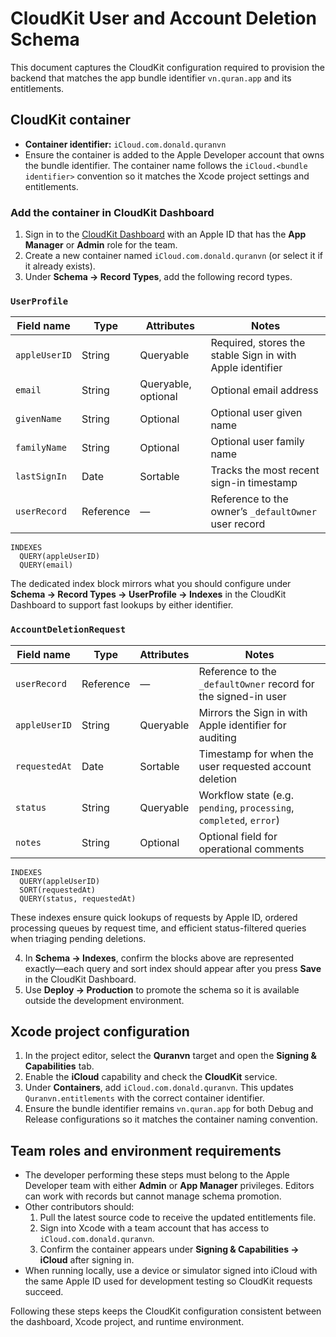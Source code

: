 # CloudKit User and Account Deletion Schema

This document captures the CloudKit configuration required to provision the backend that matches the app bundle identifier `vn.quran.app` and its entitlements.

## CloudKit container

* **Container identifier:** `iCloud.com.donald.quranvn`
* Ensure the container is added to the Apple Developer account that owns the bundle identifier. The container name follows the `iCloud.<bundle identifier>` convention so it matches the Xcode project settings and entitlements.

### Add the container in CloudKit Dashboard

1. Sign in to the [CloudKit Dashboard](https://icloud.developer.apple.com/dashboard/) with an Apple ID that has the **App Manager** or **Admin** role for the team.
2. Create a new container named `iCloud.com.donald.quranvn` (or select it if it already exists).
3. Under **Schema → Record Types**, add the following record types.

### `UserProfile`

| Field name    | Type      | Attributes          | Notes                                                       |
|---------------|-----------|---------------------|-------------------------------------------------------------|
| `appleUserID` | String    | Queryable           | Required, stores the stable Sign in with Apple identifier   |
| `email`       | String    | Queryable, optional | Optional email address                                      |
| `givenName`   | String    | Optional            | Optional user given name                                    |
| `familyName`  | String    | Optional            | Optional user family name                                   |
| `lastSignIn`  | Date      | Sortable            | Tracks the most recent sign-in timestamp                    |
| `userRecord`  | Reference | —                   | Reference to the owner’s `_defaultOwner` user record        |

```text
INDEXES
  QUERY(appleUserID)
  QUERY(email)
```

The dedicated index block mirrors what you should configure under **Schema → Record Types → UserProfile → Indexes** in the CloudKit Dashboard to support fast lookups by either identifier.

### `AccountDeletionRequest`

| Field name    | Type      | Attributes          | Notes                                                                 |
|---------------|-----------|---------------------|-----------------------------------------------------------------------|
| `userRecord`  | Reference | —                   | Reference to the `_defaultOwner` record for the signed-in user         |
| `appleUserID` | String    | Queryable           | Mirrors the Sign in with Apple identifier for auditing                 |
| `requestedAt` | Date      | Sortable            | Timestamp for when the user requested account deletion                 |
| `status`      | String    | Queryable           | Workflow state (e.g. `pending`, `processing`, `completed`, `error`)    |
| `notes`       | String    | Optional            | Optional field for operational comments                               |

```text
INDEXES
  QUERY(appleUserID)
  SORT(requestedAt)
  QUERY(status, requestedAt)
```

These indexes ensure quick lookups of requests by Apple ID, ordered processing queues by request time, and efficient status-filtered queries when triaging pending deletions.

4. In **Schema → Indexes**, confirm the blocks above are represented exactly—each query and sort index should appear after you press **Save** in the CloudKit Dashboard.
5. Use **Deploy → Production** to promote the schema so it is available outside the development environment.

## Xcode project configuration

1. In the project editor, select the **Quranvn** target and open the **Signing & Capabilities** tab.
2. Enable the **iCloud** capability and check the **CloudKit** service.
3. Under **Containers**, add `iCloud.com.donald.quranvn`. This updates `Quranvn.entitlements` with the correct container identifier.
4. Ensure the bundle identifier remains `vn.quran.app` for both Debug and Release configurations so it matches the container naming convention.

## Team roles and environment requirements

* The developer performing these steps must belong to the Apple Developer team with either **Admin** or **App Manager** privileges. Editors can work with records but cannot manage schema promotion.
* Other contributors should:
  1. Pull the latest source code to receive the updated entitlements file.
  2. Sign into Xcode with a team account that has access to `iCloud.com.donald.quranvn`.
  3. Confirm the container appears under **Signing & Capabilities → iCloud** after signing in.
* When running locally, use a device or simulator signed into iCloud with the same Apple ID used for development testing so CloudKit requests succeed.

Following these steps keeps the CloudKit configuration consistent between the dashboard, Xcode project, and runtime environment.
